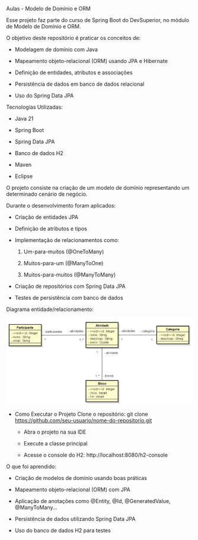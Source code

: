 Aulas - Modelo de Domínio e ORM

Esse projeto faz parte do curso de Spring Boot do DevSuperior, no módulo de Modelo de Domínio e ORM.

O objetivo deste repositório é praticar os conceitos de:

  - Modelagem de domínio com Java

  - Mapeamento objeto-relacional (ORM) usando JPA e Hibernate

  - Definição de entidades, atributos e associações

  - Persistência de dados em banco de dados relacional

  - Uso do Spring Data JPA

Tecnologias Utilizadas:

  - Java 21

  - Spring Boot
  
  - Spring Data JPA
  
  - Banco de dados H2
  
  - Maven
  
  - Eclipse

O projeto consiste na criação de um modelo de domínio representando um determinado cenário de negócio.

Durante o desenvolvimento foram aplicados:

  - Criação de entidades JPA
  
  - Definição de atributos e tipos
  
  - Implementação de relacionamentos como:
  
    1. Um-para-muitos (@OneToMany)
    
    2. Muitos-para-um (@ManyToOne)
    
    3. Muitos-para-muitos (@ManyToMany)
  
  - Criação de repositórios com Spring Data JPA
  
  - Testes de persistência com banco de dados

Diagrama entidade/relacionamento:

![Diagrama-entidade-relacionamento](https://github.com/rafacostadev/desafio-MOR/blob/main/MOR.png)

- Como Executar o Projeto
  Clone o repositório:
    git clone https://github.com/seu-usuario/nome-do-repositorio.git
    
  - Abra o projeto na sua IDE

  - Execute a classe principal

  - Acesse o console do H2:
      http://localhost:8080/h2-console

O que foi aprendido:

  - Criação de modelos de domínio usando boas práticas
  
  - Mapeamento objeto-relacional (ORM) com JPA
  
  - Aplicação de anotações como @Entity, @Id, @GeneratedValue, @ManyToMany...
  
  - Persistência de dados utilizando Spring Data JPA
  
  - Uso do banco de dados H2 para testes
